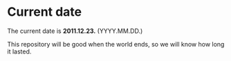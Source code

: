 # Current date

The current date is **2011.12.23.** (YYYY.MM.DD.)

This repository will be good when the world ends, so we will know how long it lasted.